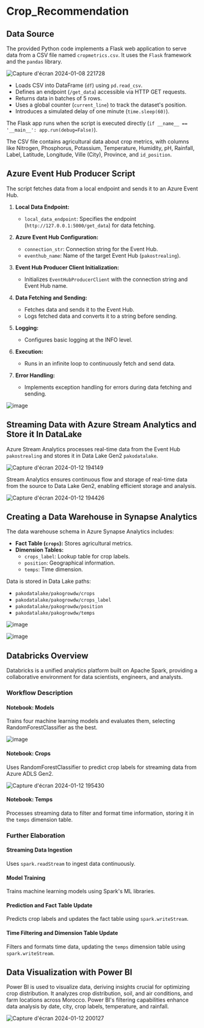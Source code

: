 # Crop_Recommendation

## Data Source

The provided Python code implements a Flask web application to serve data from a CSV file named `cropmetrics.csv`. It uses the `Flask` framework and the `pandas` library.

![Capture d'écran 2024-01-08 221728](https://github.com/user-attachments/assets/df56c42f-1f4b-4bf7-afff-4cfe0a076260)


- Loads CSV into DataFrame (`df`) using `pd.read_csv`.
- Defines an endpoint (`/get_data`) accessible via HTTP GET requests.
- Returns data in batches of 5 rows.
- Uses a global counter (`current_line`) to track the dataset's position.
- Introduces a simulated delay of one minute (`time.sleep(60)`).

The Flask app runs when the script is executed directly (`if __name__ == '__main__': app.run(debug=False)`).

The CSV file contains agricultural data about crop metrics, with columns like Nitrogen, Phosphorus, Potassium, Temperature, Humidity, pH, Rainfall, Label, Latitude, Longitude, Ville (City), Province, and `id_position`.




## Azure Event Hub Producer Script

The script fetches data from a local endpoint and sends it to an Azure Event Hub.

1. **Local Data Endpoint:**
    - `local_data_endpoint`: Specifies the endpoint (`http://127.0.0.1:5000/get_data`) for data fetching.

2. **Azure Event Hub Configuration:**
    - `connection_str`: Connection string for the Event Hub.
    - `eventhub_name`: Name of the target Event Hub (`pakostrealing`).

3. **Event Hub Producer Client Initialization:**
    - Initializes `EventHubProducerClient` with the connection string and Event Hub name.

4. **Data Fetching and Sending:**
    - Fetches data and sends it to the Event Hub.
    - Logs fetched data and converts it to a string before sending.

5. **Logging:**
    - Configures basic logging at the INFO level.

6. **Execution:**
    - Runs in an infinite loop to continuously fetch and send data.

7. **Error Handling:**
    - Implements exception handling for errors during data fetching and sending.

![image](https://github.com/user-attachments/assets/435a4565-4110-409b-8c81-187d28178d7c)

## Streaming Data with Azure Stream Analytics and Store it In DataLake

Azure Stream Analytics processes real-time data from the Event Hub `pakostrealing` and stores it in Data Lake Gen2 `pakodatalake`.

![Capture d'écran 2024-01-12 194149](https://github.com/user-attachments/assets/ae221bdd-4d26-4983-a7a0-fd20230394a6)

Stream Analytics ensures continuous flow and storage of real-time data from the source to Data Lake Gen2, enabling efficient storage and analysis.

![Capture d'écran 2024-01-12 194426](https://github.com/user-attachments/assets/2e847fb1-8956-477e-8904-efb819475747)


## Creating a Data Warehouse in Synapse Analytics

The data warehouse schema in Azure Synapse Analytics includes:

- **Fact Table (`crops`):** Stores agricultural metrics.
- **Dimension Tables:** 
  - `crops_label`: Lookup table for crop labels.
  - `position`: Geographical information.
  - `temps`: Time dimension.

Data is stored in Data Lake paths:
- `pakodatalake/pakogrowdw/crops`
- `pakodatalake/pakogrowdw/crops_label`
- `pakodatalake/pakogrowdw/position`
- `pakodatalake/pakogrowdw/temps`

![image](https://github.com/user-attachments/assets/140ae9ce-66e9-4b03-acfb-747d30f89f72)

![image](https://github.com/user-attachments/assets/bee636cd-219c-4bdf-a694-f921c66cf430)

## Databricks Overview

Databricks is a unified analytics platform built on Apache Spark, providing a collaborative environment for data scientists, engineers, and analysts.

### Workflow Description

#### Notebook: Models

Trains four machine learning models and evaluates them, selecting RandomForestClassifier as the best.

![image](https://github.com/user-attachments/assets/d48bb36a-e1e4-487c-9923-61cbe09c5abe)


#### Notebook: Crops

Uses RandomForestClassifier to predict crop labels for streaming data from Azure ADLS Gen2.

![Capture d'écran 2024-01-12 195430](https://github.com/user-attachments/assets/ef613204-10b1-4843-aa03-ca62c99e1a96)


#### Notebook: Temps

Processes streaming data to filter and format time information, storing it in the `temps` dimension table.

### Further Elaboration

#### Streaming Data Ingestion

Uses `spark.readStream` to ingest data continuously.

#### Model Training

Trains machine learning models using Spark's ML libraries.

#### Prediction and Fact Table Update

Predicts crop labels and updates the fact table using `spark.writeStream`.

#### Time Filtering and Dimension Table Update

Filters and formats time data, updating the `temps` dimension table using `spark.writeStream`.

## Data Visualization with Power BI

Power BI is used to visualize data, deriving insights crucial for optimizing crop distribution. It analyzes crop distribution, soil, and air conditions, and farm locations across Morocco. Power BI's filtering capabilities enhance data analysis by date, city, crop labels, temperature, and rainfall.

![Capture d'écran 2024-01-12 200127](https://github.com/user-attachments/assets/a41a5c2d-615c-48aa-9efe-e38c6bf09d2b)

